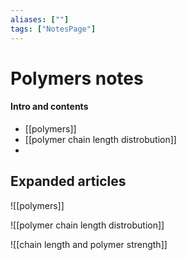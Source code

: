```yaml
---
aliases: [""]
tags: ["NotesPage"]
---
```


# Polymers notes
#### Intro and contents
- [[polymers]]
- [[polymer chain length distrobution]]
- 

## Expanded articles
![[polymers]]

![[polymer chain length distrobution]]

![[chain length and polymer strength]]

